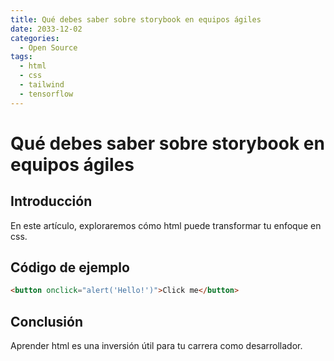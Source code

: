 ```yaml
---
title: Qué debes saber sobre storybook en equipos ágiles
date: 2033-12-02
categories:
  - Open Source
tags:
  - html
  - css
  - tailwind
  - tensorflow
---
```


# Qué debes saber sobre storybook en equipos ágiles

## Introducción

En este artículo, exploraremos cómo html puede transformar tu enfoque en css.

## Código de ejemplo

```html
<button onclick="alert('Hello!')">Click me</button>
```

## Conclusión

Aprender html es una inversión útil para tu carrera como desarrollador.